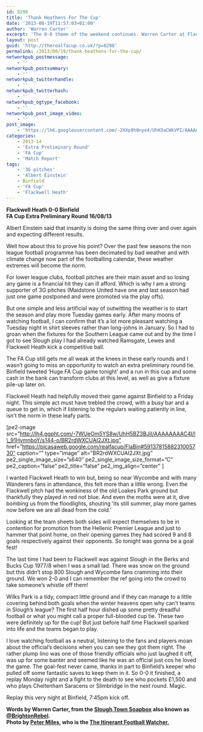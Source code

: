 ```yaml
---
id: 8298
title: 'Thank Heathens For The Cup'
date: '2013-08-19T11:57:03+01:00'
author: 'Warren Carter'
excerpt: 'The 0-0 theme of the weekend continues. Warren Carter at Flackwell Heath''s wonky Wilks Park.'
layout: post
guid: 'http://therealfacup.co.uk/?p=8298'
permalink: /2013/08/19/thank-heathens-for-the-cup/
networkpub_postmessage:
    - ''
networkpub_postsummary:
    - ''
networkpub_twitterhandle:
    - ''
networkpub_twitterhash:
    - ''
networkpub_ogtype_facebook:
    - ''
networkpub_post_image_video:
    - ''
post_image:
    - 'https://lh6.googleusercontent.com/-2XXp9h0nye4/UhH3aCWkVPI/AAAAAAAAC3s/mB9jAL9mM_w/s400/BR2rdWXCUAI2JXt.jpg'
categories:
    - 2013-14
    - 'Extra Preliminary Round'
    - 'FA Cup'
    - 'Match Report'
tags:
    - '3G pitches'
    - 'Albert Einstein'
    - Binfield
    - 'FA Cup'
    - 'Flackwell Heath'
---
```


**Flackwell Heath 0-0 Binfield  
FA Cup Extra Preliminary Round 16/08/13**

Albert Einstein said that insanity is doing the same thing over and over again and expecting different results.

Well how about this to prove his point? Over the past few seasons the non league football programme has been decimated by bad weather and with climate change now part of the footballing calendar, these weather extremes will become the norm.

For lower league clubs, football pitches are their main asset and so losing any game is a financial hit they can ill afford. Which is why I am a strong supporter of 3G pitches (Maidstone United have one and last season had just one game postponed and were promoted via the play offs).

But one simple and less artificial way of outwitting the weather is to start the season and play more Tuesday games early. After many moons of watching football, I can confirm that it’s a lot more pleasant watching a Tuesday night in shirt sleeves rather than long-johns in January. So I had to groan when the fixtures for the Southern League came out and by the time I got to see Slough play I had already watched Ramsgate, Lewes and Flackwell Heath kick a competitive ball.

The FA Cup still gets me all weak at the knees in these early rounds and I wasn’t going to miss an opportunity to watch an extra preliminary round tie. Binfield tweeted ‘Huge FA Cup game tonight’ and a run in this cup and some cash in the bank can transform clubs at this level, as well as give a fixture pile-up later on.

Flackwell Heath had helpfully moved their game against Binfield to a Friday night. This simple act must have trebled the crowd, with a busy bar and a queue to get in, which if listening to the regulars waiting patiently in line, isn’t the norm in these leafy parts.

\[pe2-image src=”http://lh4.ggpht.com/-7WUeOm5YS8w/UhH5BZ3BJiI/AAAAAAAAC4I/l\_91HvmnboY/s144-o/BR2rdWXCUAI2JXt.jpg” href=”https://picasaweb.google.com/realfacup/FlaBin#5913781588231005730″ caption=”” type=”image” alt=”BR2rdWXCUAI2JXt.jpg” pe2\_single\_image\_size=”s640″ pe2\_single\_image\_size\_format=”C” pe2\_caption=”false” pe2\_title=”false” pe2\_img\_align=”center” \]

I wanted Flackwell Heath to win but, being so near Wycombe and with many Wanderers fans in attendance, this felt more than a little wrong. Even the Flackwell pitch had the wonkiness of the old Loakes Park ground but thankfully they played in red not blue. And even the moths were at it, dive bombing us from the floodlights, shouting ‘its still summer, play more games now before we are all dead from the cold.’

Looking at the team sheets both sides will expect themselves to be in contention for promotion from the Hellenic Premier League and just to hammer that point home, on their opening games they had scored 9 and 8 goals respectively against their opponents. So tonight was gonna be a goal fest!

The last time I had been to Flackwell was against Slough in the Berks and Bucks Cup 1977/8 when I was a small lad. There was snow on the ground but this didn’t stop 800 Slough and Wycombe fans cramming into their ground. We won 2-0 and I can remember the ref going into the crowd to take someone’s whistle off them!

Wilks Park is a tidy, compact little ground and if they can manage to a little covering behind both goals when the winter heavens open why can’t teams in Slough’s league? The first half hour dished up some pretty dreadful football or what you might call a proper full-blooded cup tie. These two were definitely up for the cup! But just before half time Flackwell sparked into life and the teams began to play.

I love watching football as a neutral, listening to the fans and players moan about the official’s decisions when you can see they got them right. The rather plump lino was one of those friendly officials who just laughed it off, was up for some banter and seemed like he was an official just cos he loved the game. The goal-fest never came, thanks in part to Binfield’s keeper who pulled off some fantastic saves to keep them in it. So 0-0 it finished, a replay Monday night and a fight to the death to see who pockets £1,500 and who plays Cheltenham Saracens or Slimbridge in the next round. Magic.

Replay this very night at Binfield, 7:45pm kick off.

**Words by Warren Carter, from the [Slough Town Soapbox](http://www.sloughtownsoapbox.blogspot.com/) also known as [@BrightonRebel](http://twitter.com/#%21/brightonrebel).**  
 **Photo by [Peter Miles](https://twitter.com/PeterRMiles), who is the [The Itinerant Football Watcher.](http://peterrmiles.wordpress.com/)**